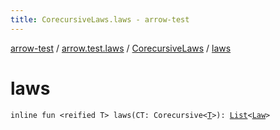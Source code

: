 ```yaml
---
title: CorecursiveLaws.laws - arrow-test
---
```


[arrow-test](../../index.html) / [arrow.test.laws](../index.html) / [CorecursiveLaws](index.html) / [laws](./laws.html)

# laws

`inline fun <reified T> laws(CT: Corecursive<`[`T`](laws.html#T)`>): `[`List`](https://kotlinlang.org/api/latest/jvm/stdlib/kotlin.collections/-list/index.html)`<`[`Law`](../-law/index.html)`>`